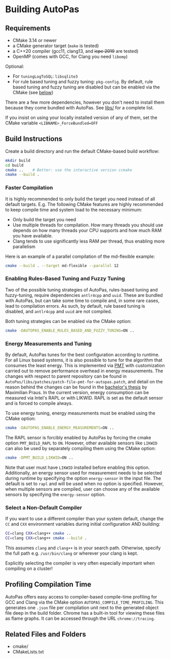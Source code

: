 # Building AutoPas

## Requirements
* CMake 3.14 or newer
* a CMake generator target (`make` is tested)
* a C++20 compiler (gcc11, clang13, and ~~icpc 2019~~ are tested)
* OpenMP (comes with GCC, for Clang you need `libomp`)

Optional:
* For `tuningLogToSQL`: `libsqlite3`
* For rule based tuning and fuzzy tuning: `pkg-config`. By default, rule based tuning and fuzzy tuning are disabled but can be enabled via the CMake 
(see [below](#rules-based-tuning-fuzzy-tuning))

There are a few more dependencies, however you don't need to install them because they come bundled with AutoPas.
See [libs/](/libs) for a complete list.

If you insist on using your locally installed version of any of them, set the CMake variable `<LIBNAME>_ForceBundled=OFF`

## Build Instructions
Create a build directory and run the default CMake-based build workflow:
```bash
mkdir build
cd build
cmake ..    # Better: use the interactive version ccmake
cmake --build .
```

### Faster Compilation
It is highly recommended to only build the target you need instead of all default targets. E.g.
The following CMake features are highly recommended to keep compile time and system load to the necessary minimum:
- Only build the target you need
- Use multiple threads for compilation.
  How many threads you should use depends on how many threads your CPU supports and how much RAM you have available.
- Clang tends to use significantly less RAM per thread, thus enabling more parallelism

Here is an example of a parallel compilation of the md-flexible example:
```bash
cmake --build . --target md-flexible --parallel 12
```

### Enabling Rules-Based Tuning and Fuzzy Tuning
<a id="rules-based-tuning-fuzzy-tuning"></a>


Two of the possible tuning strategies of AutoPas, rules-based tuning and fuzzy-tuning, require dependencies `antlr4cpp` and `uuid`. These
are bundled with AutoPas, but can take some time to compile and, in some rare cases, lead to compilation errors. 
As such, by default, rule based tuning is disabled, and `antlr4cpp` and `uuid` are not compiled.

Both tuning strategies can be enabled via the CMake option:
```bash
cmake -DAUTOPAS_ENABLE_RULES_BASED_AND_FUZZY_TUNING=ON .. 
```

### Energy Measurements and Tuning

By default, AutoPas tunes for the best configuration according to runtime. For all Linux based systems, it is also possible to tune for the algorithm that consumes the least energy.
This is implemented via [PMT](https://git.astron.nl/RD/pmt) with customization carried out to remove performance overhead in energy measurements.
The changes with respect to parent repository can be found in `AutoPas/libs/patches/patch-file-pmt-for-autopas.patch`, and detail on the reason behind the changes can be found in the [bachelor's thesis](https://mediatum.ub.tum.de/doc/1760019/1760019.pdf) by Maximilian Praus.
In the current version, energy consumption can be measured via Intel's RAPL or with LIKWID.
RAPL is set as the default sensor and is forced to compile always.

To use energy tuning, energy measurements must be enabled using the CMake option:
```bash
cmake -DAUTOPAS_ENABLE_ENERGY_MEASUREMENTS=ON .. 
```

The RAPL sensor is forcibly enabled by AutoPas by forcing the cmake option `PMT_BUILD_RAPL` to `ON`. However, other available sensors like `LIKWID` can also be used by separately compiling them using the CMake option:
```bash
cmake -DPMT_BUILD_LIKWID=ON .. 
```
Note that user must have `LIKWID` installed before enabling this option.
Additionally, an energy sensor used for measurement needs to be selected during runtime by specifying the option `energy-sensor` in the input file. 
The default is set to `rapl` and will be used when no option is specified. 
However, when multiple sensors are compiled, user can choose any of the available sensors by specifying the `energy-sensor` option.

### Select a Non-Default Compiler
If you want to use a different compiler than your system default, change the `CC` and `CXX` environment variables during initial configuration AND building:
```bash
CC=clang CXX=clang++ cmake ..
CC=clang CXX=clang++ cmake --build .
```

This assumes `clang` and `clang++` is in your search path.
Otherwise, specify the full path e.g. `/usr/bin/clang` or wherever your clang is kept.

Explicitly selecting the compiler is very often especially important when compiling on a cluster!

## Profiling Compilation Time 

AutoPas offers easy access to compiler-based compile-time profiling for GCC and Clang via the CMake option `AUTOPAS_COMPILE_TIME_PROFILING`.
This generates one `.json` file per compilation unit next to the generated object file deep in the build folder.
Chrome has a built-in tool for viewing these files as flame graphs.
It can be accessed through the URL `chrome://tracing`.

## Related Files and Folders
- cmake/
- CMakeLists.txt
